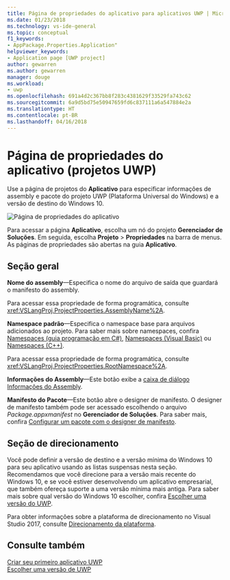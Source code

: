 ```yaml
---
title: Página de propriedades do aplicativo para aplicativos UWP | Microsoft Docs
ms.date: 01/23/2018
ms.technology: vs-ide-general
ms.topic: conceptual
f1_keywords:
- AppPackage.Properties.Application"
helpviewer_keywords:
- Application page [UWP project]
author: gewarren
ms.author: gewarren
manager: douge
ms.workload:
- uwp
ms.openlocfilehash: 691a4d2c367bb8f283c4381629f33529fa743c62
ms.sourcegitcommit: 6a9d5bd75e50947659fd6c837111a6a547884e2a
ms.translationtype: HT
ms.contentlocale: pt-BR
ms.lasthandoff: 04/16/2018
---
```

# <a name="application-property-page-uwp-projects"></a>Página de propriedades do aplicativo (projetos UWP)

Use a página de projetos do **Aplicativo** para especificar informações de assembly e pacote do projeto UWP (Plataforma Universal do Windows) e a versão de destino do Windows 10.

![Página de propriedades do aplicativo](media/application-page-uwp.png)

Para acessar a página **Aplicativo**, escolha um nó do projeto **Gerenciador de Soluções**. Em seguida, escolha **Projeto** > **Propriedades** na barra de menus. As páginas de propriedades são abertas na guia **Aplicativo**.

## <a name="general-section"></a>Seção geral

**Nome do assembly**&mdash;Especifica o nome do arquivo de saída que guardará o manifesto do assembly.

Para acessar essa propriedade de forma programática, consulte <xref:VSLangProj.ProjectProperties.AssemblyName%2A>.

**Namespace padrão**&mdash;Especifica o namespace base para arquivos adicionados ao projeto. Para saber mais sobre namespaces, confira [Namespaces (guia programação em C#)](/dotnet/csharp/programming-guide/namespaces/), [Namespaces (Visual Basic)](/dotnet/visual-basic/programming-guide/program-structure/namespaces) ou [Namespaces (C++)](/cpp/cpp/namespaces-cpp).

Para acessar essa propriedade de forma programática, consulte <xref:VSLangProj.ProjectProperties.RootNamespace%2A>.

**Informações do Assembly**&mdash;Este botão exibe a [caixa de diálogo Informações do Assembly](../../ide/reference/assembly-information-dialog-box.md).

**Manifesto do Pacote**&mdash;Este botão abre o designer de manifesto. O designer de manifesto também pode ser acessado escolhendo o arquivo _Package.appxmanifest_ no **Gerenciador de Soluções**. Para saber mais, confira [Configurar um pacote com o designer de manifesto](/windows/uwp/packaging/packaging-uwp-apps#configure-an-app-package).

## <a name="targeting-section"></a>Seção de direcionamento

Você pode definir a versão de destino e a versão mínima do Windows 10 para seu aplicativo usando as listas suspensas nesta seção. Recomendamos que você direcione para a versão mais recente do Windows 10, e se você estiver desenvolvendo um aplicativo empresarial, que também ofereça suporte a uma versão mínima mais antiga. Para saber mais sobre qual versão do Windows 10 escolher, confira [Escolher uma versão do UWP](/windows/uwp/updates-and-versions/choose-a-uwp-version).

Para obter informações sobre a plataforma de direcionamento no Visual Studio 2017, consulte [Direcionamento da plataforma](https://www.visualstudio.com/productinfo/vs2017-compatibility-vs#a-iddevelopwindows-avisual-studio-2017-support-for-windows-development).

## <a name="see-also"></a>Consulte também

[Criar seu primeiro aplicativo UWP](/windows/uwp/get-started/your-first-app)  
[Escolher uma versão de UWP](/windows/uwp/updates-and-versions/choose-a-uwp-version)